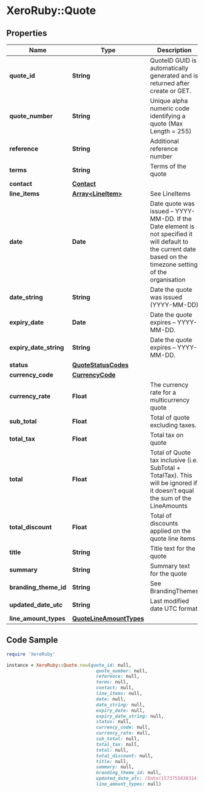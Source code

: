 # XeroRuby::Quote

## Properties

Name | Type | Description | Notes
------------ | ------------- | ------------- | -------------
**quote_id** | **String** | QuoteID GUID is automatically generated and is returned after create or GET. | [optional] 
**quote_number** | **String** | Unique alpha numeric code identifying a quote (Max Length &#x3D; 255) | [optional] 
**reference** | **String** | Additional reference number | [optional] 
**terms** | **String** | Terms of the quote | [optional] 
**contact** | [**Contact**](Contact.md) |  | [optional] 
**line_items** | [**Array&lt;LineItem&gt;**](LineItem.md) | See LineItems | [optional] 
**date** | **Date** | Date quote was issued – YYYY-MM-DD. If the Date element is not specified it will default to the current date based on the timezone setting of the organisation | [optional] 
**date_string** | **String** | Date the quote was issued (YYYY-MM-DD) | [optional] 
**expiry_date** | **Date** | Date the quote expires – YYYY-MM-DD. | [optional] 
**expiry_date_string** | **String** | Date the quote expires – YYYY-MM-DD. | [optional] 
**status** | [**QuoteStatusCodes**](QuoteStatusCodes.md) |  | [optional] 
**currency_code** | [**CurrencyCode**](CurrencyCode.md) |  | [optional] 
**currency_rate** | **Float** | The currency rate for a multicurrency quote | [optional] 
**sub_total** | **Float** | Total of quote excluding taxes. | [optional] 
**total_tax** | **Float** | Total tax on quote | [optional] 
**total** | **Float** | Total of Quote tax inclusive (i.e. SubTotal + TotalTax). This will be ignored if it doesn’t equal the sum of the LineAmounts | [optional] 
**total_discount** | **Float** | Total of discounts applied on the quote line items | [optional] 
**title** | **String** | Title text for the quote | [optional] 
**summary** | **String** | Summary text for the quote | [optional] 
**branding_theme_id** | **String** | See BrandingThemes | [optional] 
**updated_date_utc** | **String** | Last modified date UTC format | [optional] 
**line_amount_types** | [**QuoteLineAmountTypes**](QuoteLineAmountTypes.md) |  | [optional] 

## Code Sample

```ruby
require 'XeroRuby'

instance = XeroRuby::Quote.new(quote_id: null,
                                 quote_number: null,
                                 reference: null,
                                 terms: null,
                                 contact: null,
                                 line_items: null,
                                 date: null,
                                 date_string: null,
                                 expiry_date: null,
                                 expiry_date_string: null,
                                 status: null,
                                 currency_code: null,
                                 currency_rate: null,
                                 sub_total: null,
                                 total_tax: null,
                                 total: null,
                                 total_discount: null,
                                 title: null,
                                 summary: null,
                                 branding_theme_id: null,
                                 updated_date_utc: /Date(1573755038314)/,
                                 line_amount_types: null)
```



